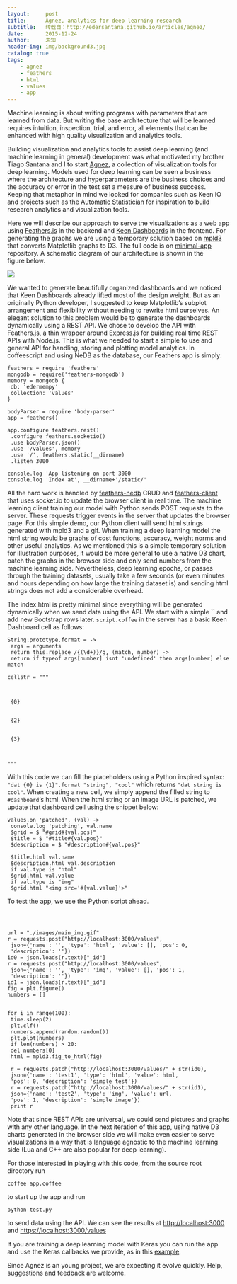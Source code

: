 ```yaml
---
layout:     post
title:      Agnez, analytics for deep learning research
subtitle:   转载自：http://edersantana.github.io/articles/agnez/
date:       2015-12-24
author:     未知
header-img: img/background3.jpg
catalog: true
tags:
    - agnez
    - feathers
    - html
    - values
    - app
---
```


Machine learning is about writing programs with parameters that are learned from
data. But writing the base
architecture that will be learned requires intuition, inspection, trial, and
error, all elements that can be enhanced with high quality visualization
and analytics tools.



Building visualization and analytics tools to assist deep learning (and machine
learning in general) development was what motivated my brother Tiago
Santana and I to start
[Agnez](http://github.com/AgnezIO), a
collection of visualization tools for deep learning.
Models used for deep learning can be seen a business where the architecture and
hyperparameters are the business choices and the accuracy or error in the test
set a measure of business success. Keeping that metaphor in mind we looked for
companies such as Keen IO and projects such as the 
[Automatic Statistician](http://edersantana.github.io/articles/agnez/www.automaticstatistician.com) for
inspiration to build research analytics and visualization tools. 

Here we will describe our approach to serve the visualizations as a web app
using [Feathers.js](http://edersantana.github.io/articles/agnez/feathersjs.com) in the backend and [Keen Dashboards](http://edersantana.github.io/articles/agnez/github.com/keenlabs/dashboards)
in the frontend. For generating the graphs we are using a temporary solution
based on [mpld3](http://edersantana.github.io/articles/agnez/mpld3.github.io) that converts Matplotlib graphs to D3. The
full code is on [minimal-app](http://edersantana.github.io/articles/agnez/github.com/AgnezIO/minimal-app) repository.
A schematic diagram of our architecture is shown in the figure below.

![](http://edersantana.github.io/articles/agnez/drawing2.png)


We wanted to generate beautifully organized dashboards and we noticed that Keen Dashboards
already lifted most of the design weight. But as an originally Python developer,
I suggested to keep
Matplotlib’s subplot arrangement and 
flexibility without needing to rewrite html ourselves. An elegant solution to this
problem would be to generate the dashboards dynamically using a REST API. We chose to develop
the API with Feathers.js,
a thin wrapper around Express.js for building real time REST
APIs with Node.js. This is what we needed to start a simple to use and general API for
handling, storing and plotting model analytics.
In coffeescript and using NeDB as the database, our
Feathers app is simply:

```
feathers = require 'feathers'
mongodb = require('feathers-mongodb')
memory = mongodb {
 db: 'edermempy'
 collection: 'values'
}

bodyParser = require 'body-parser'
app = feathers()

app.configure feathers.rest()
 .configure feathers.socketio()
 .use bodyParser.json()
 .use '/values', memory
 .use '/', feathers.static(__dirname)
 .listen 3000

console.log 'App listening on port 3000
console.log 'Index at', __dirname+'/static/'

```

All the hard work is handled by [feathers-nedb](http://edersantana.github.io/articles/agnez) CRUD and [feathers-client](http://edersantana.github.io/articles/agnez) that
uses socket.io to update the browser client in real time. The machine
learning client training our model with Python sends POST
requests to the server. These requests trigger events in the server that
updates the browser page. For this simple demo, our Python client will send html
strings generated with mpld3 and a gif. When training a deep learning model the
html string would be graphs of cost functions, accuracy, weight norms and other
useful analytics. As we mentioned this is a simple temporary solution for
illustration purposes, it would be more general to use a native D3 chart,
patch the graphs in the browser side and only send numbers from the machine
learning side. Nevertheless, deep learning epochs, or passes through the
training datasets, usually
take a few seconds (or even minutes and hours depending on how large the training dataset is)
and sending html strings does not add a considerable overhead.

The index.html is pretty minimal since everything will be generated dynamically
when we send data using the API. We start with a simple ``
and add new Bootstrap rows later. `script.coffee` in the server has a basic
Keen Dashboard cell as follows:

```
String.prototype.format = ->
 args = arguments
 return this.replace /{(\d+)}/g, (match, number) ->
 return if typeof args[number] isnt 'undefined' then args[number] else match

cellstr = """
 
 
 
 {0} 
 
 
 {2} 
 
 
 {3} 
 
 
 
"""

```

With this code we can fill the placeholders using a Python inspired syntax:
`"dat {0} is {1}".format "string", "cool"` which returns `"dat string is cool"`.
When creating a new cell, we simply append the filled string to `#dashboard`‘s html.
When the html string or an image URL is patched,
we update that dashboard cell using the snippet below:

```
values.on 'patched', (val) ->
 console.log 'patching', val.name
 $grid = $ "#grid#{val.pos}"
 $title = $ "#title#{val.pos}"
 $description = $ "#description#{val.pos}"

 $title.html val.name
 $description.html val.description
 if val.type is "html"
 $grid.html val.value
 if val.type is "img"
 $grid.html "<img src='#{val.value}'>"

```

To test the app, we use the Python script ahead.

```



url = "./images/main_img.gif"
r = requests.post("http://localhost:3000/values",
 json={'name': '', 'type': 'html', 'value': [], 'pos': 0,
 'description': ''})
id0 = json.loads(r.text)["_id"]
r = requests.post("http://localhost:3000/values",
 json={'name': '', 'type': 'img', 'value': [], 'pos': 1,
 'description': ''})
id1 = json.loads(r.text)["_id"]
fig = plt.figure()
numbers = []


for i in range(100):
 time.sleep(2) 
 plt.clf()
 numbers.append(random.random()) 
 plt.plot(numbers)
 if len(numbers) > 20:
 del numbers[0] 
 html = mpld3.fig_to_html(fig) 
 
 r = requests.patch("http://localhost:3000/values/" + str(id0),
 json={'name': 'test1', 'type': 'html', 'value': html,
 'pos': 0, 'description': 'simple test'})
 r = requests.patch("http://localhost:3000/values/" + str(id1),
 json={'name': 'test2', 'type': 'img', 'value': url,
 'pos': 1, 'description': 'simple image'})
 print r

```

Note that since REST APIs are universal, we could send pictures and graphs with any
other language. In the next iteration of this app, using native D3 charts
generated in the browser side we
will make even easier to serve visualizations in a way that is language agnostic to the
machine learning side (Lua and C++ are also popular for deep learning). 

For those interested in playing with this code, from the source root directory run

```
coffee app.coffee

```

to start up the app and run

```
python test.py

```

to send data using the API. We can see the results at [http://localhost:3000](http://localhost:3000/.)
and [https://localhost:3000/values](http://localhost:3000/values)

If you are training a deep learning model with Keras you can run the app and
use the Keras callbacks we provide, as in this
[example](https://github.com/AgnezIO/agnez/blob/master/examples/MNIST.ipynb).

Since Agnez is an young project, we are expecting it evolve quickly. Help,
suggestions and feedback are welcome.
